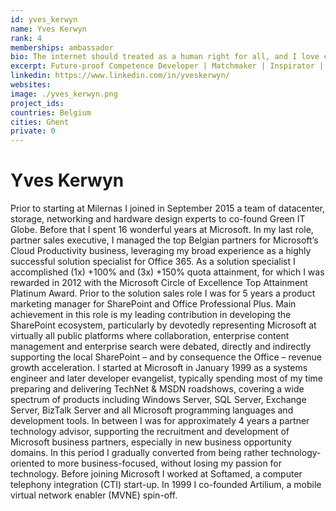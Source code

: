 ```yaml
---
id: yves_kerwyn
name: Yves Kerwyn
rank: 4
memberships: ambassador
bio: The internet should treated as a human right for all, and I love contributing to a goal that would make this possible.
excerpt: Future-proof Competence Developer | Matchmaker | Inspirator | Passionate about People & Technology
linkedin: https://www.linkedin.com/in/yveskerwyn/
websites: 
image: ./yves_kerwyn.png
project_ids: 
countries: Belgium
cities: Ghent
private: 0
---
```


# Yves Kerwyn

Prior to starting at Milernas I joined in September 2015 a team of datacenter, storage, networking and hardware design experts to co-found Green IT Globe.
Before that I spent 16 wonderful years at Microsoft. In my last role, partner sales executive, I managed the top Belgian partners for Microsoft’s Cloud Productivity business, leveraging my broad experience as a highly successful solution specialist for Office 365.
As a solution specialist I accomplished (1x) +100% and (3x) +150% quota attainment, for which I was rewarded in 2012 with the Microsoft Circle of Excellence Top Attainment Platinum Award.
Prior to the solution sales role I was for 5 years a product marketing manager for SharePoint and Office Professional Plus. Main achievement in this role is my leading contribution in developing the SharePoint ecosystem, particularly by devotedly representing Microsoft at virtually all public platforms where collaboration, enterprise content management and enterprise search were debated, directly and indirectly supporting the local SharePoint – and by consequence the Office – revenue growth acceleration.
I started at Microsoft in January 1999 as a systems engineer and later developer evangelist, typically spending most of my time preparing and delivering TechNet & MSDN roadshows, covering a wide spectrum of products including Windows Server, SQL Server, Exchange Server, BizTalk Server and all Microsoft programming languages and development tools.
In between I was for approximately 4 years a partner technology advisor, supporting the recruitment and development of Microsoft business partners, especially in new business opportunity domains. In this period I gradually converted from being rather technology-oriented to more business-focused, without losing my passion for technology.
Before joining Microsoft I worked at Softamed, a computer telephony integration (CTI) start-up. In 1999 I co-founded Artilium, a mobile virtual network enabler (MVNE) spin-off. 
